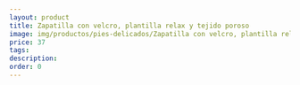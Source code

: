 ```yaml
---
layout: product
title: Zapatilla con velcro, plantilla relax y tejido poroso 
image: img/productos/pies-delicados/Zapatilla con velcro, plantilla relax y tejido poroso =37.webp
price: 37
tags: 
description: 
order: 0
---
```


